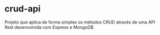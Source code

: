 # crud-api
Projeto que aplica de forma simples os métodos CRUD através de uma API Rest desenvolvida com Express e MongoDB.
